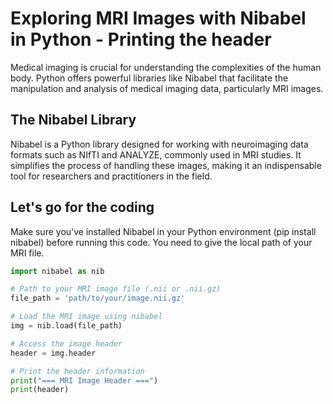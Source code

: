 # Exploring MRI Images with Nibabel in Python - Printing the header
Medical imaging is crucial for understanding the complexities of the human body. Python offers powerful libraries like Nibabel that facilitate the manipulation and analysis of medical imaging data, particularly MRI images.
## The Nibabel Library
Nibabel is a Python library designed for working with neuroimaging data formats such as NIfTI and ANALYZE, commonly used in MRI studies. It simplifies the process of handling these images, making it an indispensable tool for researchers and practitioners in the field.
## Let's go for the coding 
 Make sure you've installed Nibabel in your Python environment (pip install nibabel) before running this code. You need to give the local path of your MRI file.
 ```python 
import nibabel as nib

# Path to your MRI image file (.nii or .nii.gz)
file_path = 'path/to/your/image.nii.gz'

# Load the MRI image using nibabel
img = nib.load(file_path)

# Access the image header
header = img.header

# Print the header information
print("=== MRI Image Header ===")
print(header)

```
